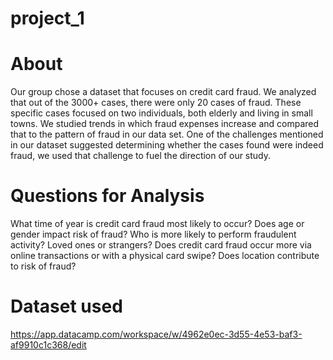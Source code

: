 # project_1
# About
Our group chose a dataset that focuses on credit card fraud. We analyzed that out of the 3000+ cases, there were only 20 cases of fraud. These specific cases focused on two individuals, both elderly and living in small towns. We studied trends in which fraud expenses increase and compared that to the pattern of fraud in our data set. One of the challenges mentioned in our dataset suggested determining whether the cases found were indeed fraud, we used that challenge to fuel the direction of our study. 
# Questions for Analysis
What time of year is credit card fraud most likely to occur?
Does age or gender impact risk of fraud?
Who is more likely to perform fraudulent activity? Loved ones or strangers?
Does credit card fraud occur more via online transactions or with a physical card swipe?
Does location contribute to risk of fraud?
# Dataset used
https://app.datacamp.com/workspace/w/4962e0ec-3d55-4e53-baf3-af9910c1c368/edit
